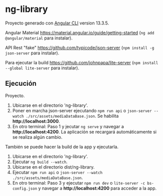 # ng-library

Proyecto generado con [Angular CLI](https://github.com/angular/angular-cli) version 13.3.5.

Angular Material https://material.angular.io/guide/getting-started (```ng add @angular/material``` para instalar).

API Rest "fake" https://github.com/typicode/json-server (```npm install -g json-server``` para instalar).

Para ejecutar la build https://github.com/johnpapa/lite-server (```npm install --global lite-server``` para instalar).

## Ejecución ##

Proyecto.

1. Ubicarse en el directorio 'ng-library'.
2. Poner en marcha json-server ejecutando ```npm run api``` o ```json-server --watch ./src/assets/mediaDataBase.json```. Se habilita **http://localhost:3000**.
3. En otro terminal: Paso 1 y jecutar ```ng serve``` y navegar a **http://localhost:4200**. La aplicación se recargará automáticamente si se realiza algún cambio.

También se puede hacer la build de la app y ejecutarla.

1. Ubicarse en el directorio 'ng-library'.
2. Ejecutar ```ng build --watch```.
3. Ubicarse en el directorio dist/ng-library.
4. Ejecutar ```npm run api``` o ```json-server --watch ./src/assets/mediaDataBase.json```.
5. En otro terminal: Paso 3 y ejecutar ```npm run dev``` o ```lite-server -c bs-config.json``` y navegar a **http://localhost:4200** para acceder a la app.
